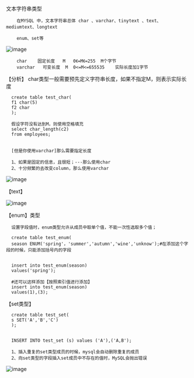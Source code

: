 文本字符串类型

        在MYSQL 中，文本字符串总体 char 、varchar、tinytext 、text、mediumtext、longtext

        enum、set等
![image](https://user-images.githubusercontent.com/38878365/194446504-aa9a7e15-5cf1-43c9-87d2-6e82a2f7f268.png)
        


        char    固定长度   M   0《=M《=255  M个字节
        varchar   可变长度  M  0<=M<=655535    实际长度加1字节
        
【分析】
      char类型一般需要预先定义字符串长度，如果不指定M，则表示实际长度
      
      create table test_char(
      f1 char(5)
      f2 char
      );
      
      假设字符没有达到M，则使用空格填充
      select char_length(c2)
      from employees;
      
      
      [但是你使用varchar]那么需要指定长度
      
      1、如果是固定的信息，且很短；---那么使用char 
      2、十分频繁的去改变column，那么使用varchar
      
![image](https://user-images.githubusercontent.com/38878365/194447325-c206c10f-23be-4909-b9bb-aa1fef5fe2a2.png)
      
 
 
 
【text】

![image](https://user-images.githubusercontent.com/38878365/194447664-e04975bd-22ca-437f-b87d-0882fde97234.png)

   
   
   
   
【enum】类型

      设置字段值时，enum类型允许从成员中取单个值，不能一次性选取多个值；
      
      create table test_enum(
      season ENUM('spring'，'summer','autumn','wine','unknow');#在添加这个字段的时候，只能添加括号内的字段


      insert into test_enum(season)
      values('spring');
      
      #还可以这样添加【按照索引值进行添加】
      insert into test_enum(season)
      values(1),(3);
 
 
【set类型】

      create table test_set(
      s SET('A','B','C')
      );


      INSERT INTO test_set (s) values ('A'),('A,B');

      1、插入重复的set类型成员的时候，mysql会自动删除重复的成员
      2、向set类型的字段插入set成员中不存在的值时，MySQL会抛出错误


![image](https://user-images.githubusercontent.com/38878365/194448676-e5b280a6-0715-4469-9a4f-92d0d4e139d8.png)


      
      

    
